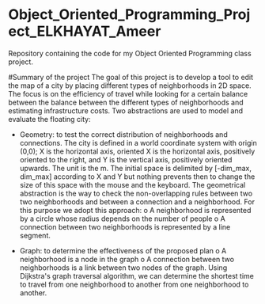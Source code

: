 # Object_Oriented_Programming_Project_ELKHAYAT_Ameer
Repository containing the code for my Object Oriented Programming class project.

#Summary of the project
The goal of this project is to develop a tool to edit the map of a city by placing different
types of neighborhoods in 2D space. The focus is on the efficiency of travel while looking for a certain balance between the
balance between the different types of neighborhoods and estimating infrastructure costs.
Two abstractions are used to model and evaluate the floating city:

- Geometry: to test the correct distribution of neighborhoods and connections.
The city is defined in a world coordinate system with origin (0,0); X is the horizontal axis, oriented
X is the horizontal axis, positively oriented to the right, and Y is the vertical axis, positively oriented upwards. The unit is the m.
The initial space is delimited by [-dim_max, dim_max] according to X and Y but nothing prevents then to
change the size of this space with the mouse and the keyboard.
The geometrical abstraction is the way to check the non-overlapping rules between two
two neighborhoods and between a connection and a neighborhood. For this purpose we adopt this approach:
o A neighborhood is represented by a circle whose radius depends on the number of people
o A connection between two neighborhoods is represented by a line segment.

- Graph: to determine the effectiveness of the proposed plan
o A neighborhood is a node in the graph
o A connection between two neighborhoods is a link between two nodes of the graph.
Using Dijkstra's graph traversal algorithm, we can determine the shortest time to travel from one neighborhood to another
from one neighborhood to another.
